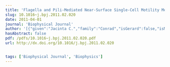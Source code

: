 ```yaml
---
title: 'Flagella and Pili-Mediated Near-Surface Single-Cell Motility Mechanisms in <em>P. aeruginosa</em>'
slug: 10.1016~j.bpj.2011.02.020
date: 2011-04-01
journal: 'Biophysical Journal'
author: '[{"given":"Jacinta C.","family":"Conrad","isGerard":false,"isMember":true,"isFirst":false,"isCorresponding":false},{"given":"Maxsim L.","family":"Gibiansky","isGerard":false,"isMember":true,"isFirst":false,"isCorresponding":false},{"given":"Fan","family":"Jin","isGerard":false,"isMember":true,"isFirst":false,"isCorresponding":false},{"given":"Vernita D.","family":"Gordon","isGerard":false,"isMember":true,"isFirst":false,"isCorresponding":false},{"given":"Dominick A.","family":"Motto","isGerard":false,"isMember":false,"isFirst":false,"isCorresponding":false},{"given":"Margie A.","family":"Mathewson","isGerard":false,"isMember":false,"isFirst":false,"isCorresponding":false},{"given":"Wiktor G.","family":"Stopka","isGerard":false,"isMember":false,"isFirst":false,"isCorresponding":false},{"given":"Daria C.","family":"Zelasko","isGerard":false,"isMember":false,"isFirst":false,"isCorresponding":false},{"given":"Joshua D.","family":"Shrout","isGerard":false,"isMember":false,"isFirst":false,"isCorresponding":false},{"given":"Gerard C.L.","family":"Wong","isGerard":true,"isMember":true,"isFirst":false,"isCorresponding":false}]'
hasAbstract: false
pdf: /pdfs/10.1016~j.bpj.2011.02.020.pdf
url: http://dx.doi.org/10.1016/j.bpj.2011.02.020


tags: ['Biophysical Journal', 'Biophysics']
---
```

<!--truncate-->